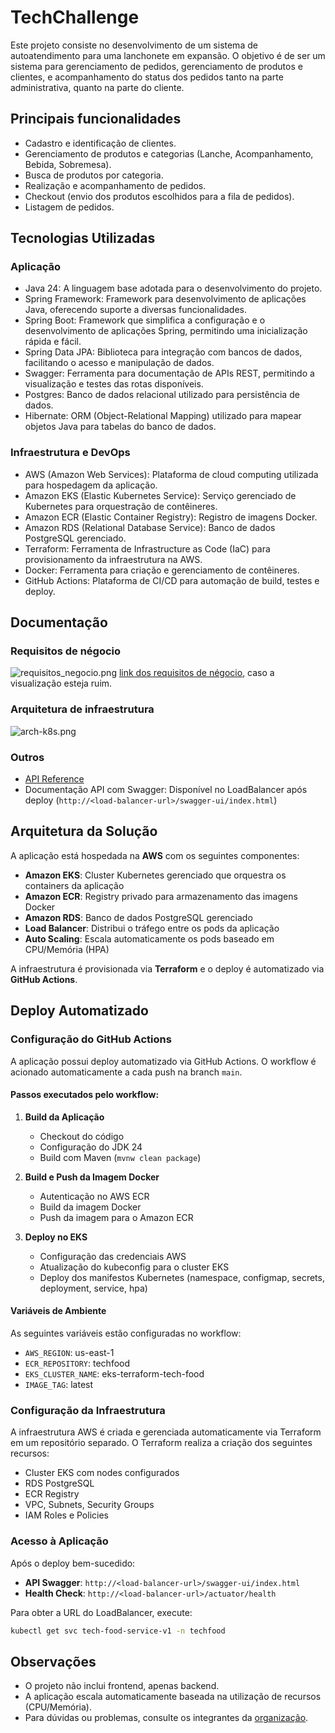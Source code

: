 
# TechChallenge

Este projeto consiste no desenvolvimento de um sistema de autoatendimento para uma lanchonete em expansão. O objetivo é de ser um sistema para gerenciamento de pedidos, gerenciamento de produtos e clientes, e acompanhamento do status dos pedidos tanto na parte administrativa, quanto na parte do cliente.


## Principais funcionalidades

- Cadastro e identificação de clientes.
- Gerenciamento de produtos e categorias (Lanche, Acompanhamento, Bebida, Sobremesa).
- Busca de produtos por categoria.
- Realização e acompanhamento de pedidos.
- Checkout (envio dos produtos escolhidos para a fila de pedidos).
- Listagem de pedidos.



## Tecnologias Utilizadas

### Aplicação
- Java 24: A linguagem base adotada para o desenvolvimento do projeto.
- Spring Framework: Framework para desenvolvimento de aplicações Java, oferecendo suporte a diversas funcionalidades.
- Spring Boot: Framework que simplifica a configuração e o desenvolvimento de aplicações Spring, permitindo uma inicialização rápida e fácil.
- Spring Data JPA: Biblioteca para integração com bancos de dados, facilitando o acesso e manipulação de dados.
- Swagger: Ferramenta para documentação de APIs REST, permitindo a visualização e testes das rotas disponíveis.
- Postgres: Banco de dados relacional utilizado para persistência de dados.
- Hibernate: ORM (Object-Relational Mapping) utilizado para mapear objetos Java para tabelas do banco de dados.

### Infraestrutura e DevOps
- AWS (Amazon Web Services): Plataforma de cloud computing utilizada para hospedagem da aplicação.
- Amazon EKS (Elastic Kubernetes Service): Serviço gerenciado de Kubernetes para orquestração de contêineres.
- Amazon ECR (Elastic Container Registry): Registro de imagens Docker.
- Amazon RDS (Relational Database Service): Banco de dados PostgreSQL gerenciado.
- Terraform: Ferramenta de Infrastructure as Code (IaC) para provisionamento da infraestrutura na AWS.
- Docker: Ferramenta para criação e gerenciamento de contêineres.
- GitHub Actions: Plataforma de CI/CD para automação de build, testes e deploy.

## Documentação

### Requisitos de négocio 
![requisitos_negocio.png](docs/requisitos_negocio.png)
[link dos requisitos de négocio](https://excalidraw.com/#room=956182d839a6f9a2ee9c,TUlZhpNnWnFA-Q_HF-FuMw), caso a visualização esteja ruim.

### Arquitetura de infraestrutura
![arch-k8s.png](docs/arch-k8s.png)

### Outros 
- [API Reference](docs/API-Reference.md)
- Documentação API com Swagger: Disponível no LoadBalancer após deploy (`http://<load-balancer-url>/swagger-ui/index.html`)

## Arquitetura da Solução

A aplicação está hospedada na **AWS** com os seguintes componentes:

- **Amazon EKS**: Cluster Kubernetes gerenciado que orquestra os containers da aplicação
- **Amazon ECR**: Registry privado para armazenamento das imagens Docker
- **Amazon RDS**: Banco de dados PostgreSQL gerenciado
- **Load Balancer**: Distribui o tráfego entre os pods da aplicação
- **Auto Scaling**: Escala automaticamente os pods baseado em CPU/Memória (HPA)

A infraestrutura é provisionada via **Terraform** e o deploy é automatizado via **GitHub Actions**.

## Deploy Automatizado

### Configuração do GitHub Actions

A aplicação possui deploy automatizado via GitHub Actions. O workflow é acionado automaticamente a cada push na branch `main`.

#### Passos executados pelo workflow:

1. **Build da Aplicação**
   - Checkout do código
   - Configuração do JDK 24
   - Build com Maven (`mvnw clean package`)
   
2. **Build e Push da Imagem Docker**
   - Autenticação no AWS ECR
   - Build da imagem Docker
   - Push da imagem para o Amazon ECR
   
3. **Deploy no EKS**
   - Configuração das credenciais AWS
   - Atualização do kubeconfig para o cluster EKS
   - Deploy dos manifestos Kubernetes (namespace, configmap, secrets, deployment, service, hpa)

#### Variáveis de Ambiente

As seguintes variáveis estão configuradas no workflow:
- `AWS_REGION`: us-east-1
- `ECR_REPOSITORY`: techfood
- `EKS_CLUSTER_NAME`: eks-terraform-tech-food
- `IMAGE_TAG`: latest

### Configuração da Infraestrutura

A infraestrutura AWS é criada e gerenciada automaticamente via Terraform em um repositório separado. O Terraform realiza a criação dos seguintes recursos:
- Cluster EKS com nodes configurados
- RDS PostgreSQL
- ECR Registry
- VPC, Subnets, Security Groups
- IAM Roles e Policies

### Acesso à Aplicação

Após o deploy bem-sucedido:
- **API Swagger**: `http://<load-balancer-url>/swagger-ui/index.html`
- **Health Check**: `http://<load-balancer-url>/actuator/health`

Para obter a URL do LoadBalancer, execute:
```bash
kubectl get svc tech-food-service-v1 -n techfood
```

## Observações
- O projeto não inclui frontend, apenas backend.
- A aplicação escala automaticamente baseada na utilização de recursos (CPU/Memória).
- Para dúvidas ou problemas, consulte os integrantes da [organização](https://github.com/tech-pos-soat-architecture-fiap).
